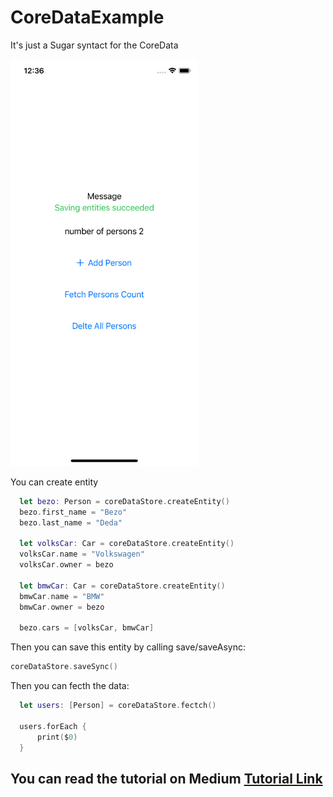 # CoreDataExample

It's just a Sugar syntact for the CoreData

<img src="https://github.com/deda9/CoreDataExample/blob/main/image.png" width="300px"/>

You can create entity 
```Swift
  let bezo: Person = coreDataStore.createEntity()
  bezo.first_name = "Bezo"
  bezo.last_name = "Deda"

  let volksCar: Car = coreDataStore.createEntity()
  volksCar.name = "Volkswagen"
  volksCar.owner = bezo

  let bmwCar: Car = coreDataStore.createEntity()
  bmwCar.name = "BMW"
  bmwCar.owner = bezo

  bezo.cars = [volksCar, bmwCar]
```

Then you can save this entity by calling save/saveAsync:
  ```Swift
  coreDataStore.saveSync()

```
Then you can fecth the data:
```Swift
  let users: [Person] = coreDataStore.fectch()

  users.forEach {
      print($0)
  }
```


## You can read the tutorial on Medium [Tutorial Link](https://deda9.medium.com/ios-core-data-with-sugar-syntax-ef53a0e06efe)
